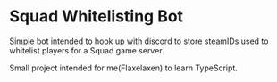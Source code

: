 # Squad Whitelisting Bot

Simple bot intended to hook up with discord to store steamIDs used to whitelist players for a Squad game server.

Small project intended for me(Flaxelaxen) to learn TypeScript.